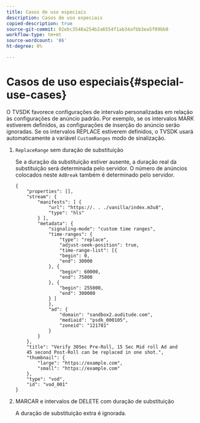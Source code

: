 ```yaml
---
title: Casos de uso especiais
description: Casos de uso especiais
copied-description: true
source-git-commit: 02ebc3548a254b2a6554f1ab34afbb3ea5f09bb8
workflow-type: tm+mt
source-wordcount: '86'
ht-degree: 0%

---
```


# Casos de uso especiais{#special-use-cases}

O TVSDK favorece configurações de intervalo personalizadas em relação às configurações de anúncio padrão. Por exemplo, se os intervalos MARK estiverem definidos, as configurações de inserção do anúncio serão ignoradas. Se os intervalos REPLACE estiverem definidos, o TVSDK usará automaticamente a variável `CustomRanges` modo de sinalização.

1. `ReplaceRange` sem duração de substituição

   Se a duração da substituição estiver ausente, a duração real da substituição será determinada pelo servidor. O número de anúncios colocados neste `AdBreak` também é determinado pelo servidor.

   ```
   {
       "properties": [],
       "stream": {
           "manifests": [ {
               "url": "https://. . ./vanilla/index.m3u8",
               "type": "hls"
           } ],
           "metadata": {
               "signaling-mode": "custom time ranges",
               "time-ranges": {
                   "type": "replace",
                   "adjust-seek-position": true,
                   "time-range-list": [{
                   "begin": 0,
                   "end": 30000
               }, {
                   "begin": 60000,
                   "end": 75000
               }, {
                   "begin": 255000,
                   "end": 300000
               } ]
               },
               "ad": {             
                   "domain": "sandbox2.auditude.com",
                   "mediaid": "psdk_000105",
                   "zoneid": "121781"
               }     
           }
       },
       "title": "Verify 30Sec Pre-Roll, 15 Sec Mid roll Ad and 
       45 second Post-Roll can be replaced in one shot.",
       "thumbnail": {
           "large": "https://example.com",
           "small": "https://example.com"
       },
       "type": "vod",
       "id": "vod_001"
   }
   ```

1. MARCAR e intervalos de DELETE com duração de substituição

   A duração de substituição extra é ignorada.

